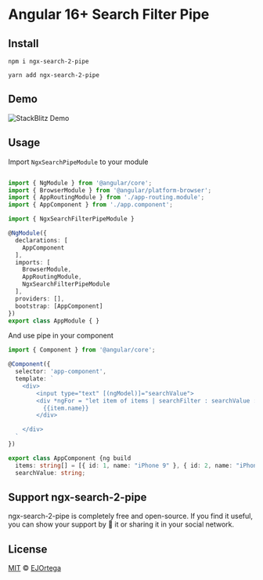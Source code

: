 # Angular 16+ Search Filter Pipe

## Install
```
npm i ngx-search-2-pipe
```

```
yarn add ngx-search-2-pipe
```

## Demo
![StackBlitz Demo](https://im4.ezgif.com/tmp/ezgif-4-6f54ae18c8.gif)

## Usage

Import `NgxSearchPipeModule` to your module

```typescript 

import { NgModule } from '@angular/core';
import { BrowserModule } from '@angular/platform-browser';
import { AppRoutingModule } from './app-routing.module';
import { AppComponent } from './app.component';

import { NgxSearchFilterPipeModule }

@NgModule({
  declarations: [
    AppComponent
  ],
  imports: [
    BrowserModule,
    AppRoutingModule,
    NgxSearchFilterPipeModule
  ],
  providers: [],
  bootstrap: [AppComponent]
})
export class AppModule { }

```

And use pipe in your component

```typescript
import { Component } from '@angular/core';

@Component({
  selector: 'app-component',
  template: `
    <div>
        <input type="text" [(ngModel)]="searchValue">
        <div *ngFor = "let item of items | searchFilter : searchValue : ['name']" >
          {{item.name}}
        </div>

    </div>  
  `
})

export class AppComponent {ng build 
  items: string[] = [{ id: 1, name: "iPhone 9" }, { id: 2, name: "iPhone X" }, { id: 3, name: "Samsung Universe 9" }, { id: 4, name: "OPPOF19" }, { id: 5, name: "Huawei P30" }, { id: 6, name: "Macbook Pro" }];
  searchValue: string;
```

## Support ngx-search-2-pipe

ngx-search-2-pipe is completely free and open-source. If you find it useful, you can show your support by 🌟 it or sharing it in your social network.

## License

[MIT](https://tldrlegal.com/license/mit-license) © [EJOrtega](https://github.com/ejportega/ngx-search-pipe)